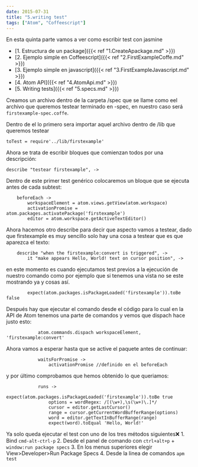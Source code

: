 ```yaml
---
date: 2015-07-31
title: "5.writing test"
tags: ["Atom", "Coffeescript"]
---
```


En esta quinta parte vamos a ver como escribir test con jasmine

<!--more-->
* [1. Estructura de un package]({{< ref "1.CreateApackage.md" >}})
* [2. Ejemplo simple en Coffeescript]({{< ref "2.FirstExampleCoffe.md" >}})
* [3. Ejemplo simple en javascript]({{< ref "3.FirstExampleJavascript.md" >}})
* [4. Atom API]({{< ref "4.AtomApi.md" >}})
* [5. Writing tests]({{< ref "5.specs.md" >}})

Creamos un archivo dentro de la carpeta /spec que se llame como eel archivo que queremos testear terminado en -spec, en nuestro caso será `firstexample-spec.coffe`.

Dentro de el lo primero sera importar aquel archivo dentro de /lib que queremos testear

	toTest = require'../lib/firstexample'

Ahora se trata de escribir bloques que comienzan todos por una descripción:

	describe "testear firstexample", ->

Dentro de este primer test genérico colocaremos un bloque que se ejecuta antes de cada subtest:

		beforeEach ->
			workspaceElement = atom.views.getView(atom.workspace)
			activationPromise = atom.packages.activatePackage('firstexample')
			editor = atom.workspace.getActiveTextEditor()

Ahora hacemos otro describe para decir que aspecto vamos a testear, dado que firstexample es muy sencillo solo hay una cosa a testear que es que aparezca el texto:

		describe "when the firstexample:convert is triggered", ->
			it "make appears Hello, World! text on cursor position", ->

en este momento es cuando ejecutamos test previos a la ejecución de nuestro comando como por ejemplo que si tenemos una vista no se este mostrando ya y cosas así.

			expect(atom.packages.isPackageLoaded('firstexample')).toBe false

Después hay que ejecutar el comando desde el código para lo cual en la API de Atom tenemos una parte de comandos y vemos que dispach hace justo esto:

				atom.commands.dispach workspaceElement, 'firstexample:convert'

Ahora vamos a esperar hasta que se active el paquete antes de continuar:

				waitsForPromise ->
					activationPromise //definido en el beforeEach

y por último comprobamos que hemos obtenido lo que queriamos:

				runs ->
					expect(atom.packages.isPackageLoaded('firstexample')).toBe true
					options = wordRegex: /[(\w+),\s(\w+)\.]*/
				    cursor = editor.getLastCursor()
				    range = cursor.getCurrentWordBufferRange(options)
				    word = editor.getTextInBufferRange(range)
					expect(word).toEqual 'Hello, World!'

Ya solo queda ejecutar el test con uno de los tres métodos siguientes:x:
		1. Bind `cmd-alt-ctrl-p`
		2. Desde el panel de comando con `ctrl+alt+p` + `window:run package specs`
		3. En los menus superiores elegir View>Developer>Run Package Specs
		4. Desde la linea de comandos `apm test`
